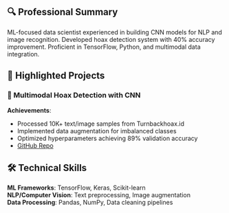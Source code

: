 ## 🔍 Professional Summary
ML-focused data scientist experienced in building CNN models for NLP and image recognition. Developed hoax detection system with 40% accuracy improvement. Proficient in TensorFlow, Python, and multimodal data integration.

## 🌟 Highlighted Projects
### 🤖 Multimodal Hoax Detection with CNN
**Achievements**:
- Processed 10K+ text/image samples from Turnbackhoax.id
- Implemented data augmentation for imbalanced classes
- Optimized hyperparameters achieving 89% validation accuracy
- [GitHub Repo](https://github.com/rizalarb/...)

## 🛠️ Technical Skills
**ML Frameworks**: TensorFlow, Keras, Scikit-learn  
**NLP/Computer Vision**: Text preprocessing, Image augmentation  
**Data Processing**: Pandas, NumPy, Data cleaning pipelines
